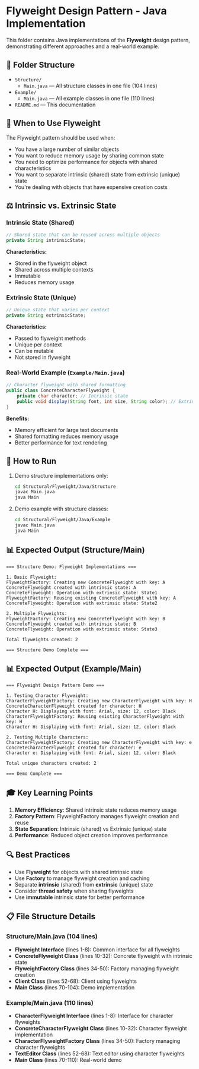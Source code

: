 # Flyweight Design Pattern - Java Implementation

This folder contains Java implementations of the **Flyweight** design pattern, demonstrating different approaches and a real-world example.

## 📁 Folder Structure

- `Structure/`
  - `Main.java` — All structure classes in one file (104 lines)
- `Example/`
  - `Main.java` — All example classes in one file (110 lines)
- `README.md` — This documentation

## 🎯 When to Use Flyweight

The Flyweight pattern should be used when:
- You have a large number of similar objects
- You want to reduce memory usage by sharing common state
- You need to optimize performance for objects with shared characteristics
- You want to separate intrinsic (shared) state from extrinsic (unique) state
- You're dealing with objects that have expensive creation costs

## ⚖️ Intrinsic vs. Extrinsic State

### Intrinsic State (Shared)
```java
// Shared state that can be reused across multiple objects
private String intrinsicState;
```

**Characteristics:**
- Stored in the flyweight object
- Shared across multiple contexts
- Immutable
- Reduces memory usage

### Extrinsic State (Unique)
```java
// Unique state that varies per context
private String extrinsicState;
```

**Characteristics:**
- Passed to flyweight methods
- Unique per context
- Can be mutable
- Not stored in flyweight

### Real-World Example (`Example/Main.java`)
```java
// Character flyweight with shared formatting
public class ConcreteCharacterFlyweight {
    private char character; // Intrinsic state
    public void display(String font, int size, String color); // Extrinsic state
}
```

**Benefits:**
- Memory efficient for large text documents
- Shared formatting reduces memory usage
- Better performance for text rendering

## 🚀 How to Run

1. Demo structure implementations only:
   ```bash
   cd Structural/Flyweight/Java/Structure
   javac Main.java
   java Main
   ```

2. Demo example with structure classes:
   ```bash
   cd Structural/Flyweight/Java/Example
   javac Main.java
   java Main
   ```

## 📊 Expected Output (Structure/Main)
```
=== Structure Demo: Flyweight Implementations ===

1. Basic Flyweight:
FlyweightFactory: Creating new ConcreteFlyweight with key: A
ConcreteFlyweight created with intrinsic state: A
ConcreteFlyweight: Operation with extrinsic state: State1
FlyweightFactory: Reusing existing ConcreteFlyweight with key: A
ConcreteFlyweight: Operation with extrinsic state: State2

2. Multiple Flyweights:
FlyweightFactory: Creating new ConcreteFlyweight with key: B
ConcreteFlyweight created with intrinsic state: B
ConcreteFlyweight: Operation with extrinsic state: State3

Total flyweights created: 2

=== Structure Demo Complete ===
```

## 📊 Expected Output (Example/Main)
```
=== Flyweight Design Pattern Demo ===

1. Testing Character Flyweight:
CharacterFlyweightFactory: Creating new CharacterFlyweight with key: H
ConcreteCharacterFlyweight created for character: H
Character H: Displaying with font: Arial, size: 12, color: Black
CharacterFlyweightFactory: Reusing existing CharacterFlyweight with key: H
Character H: Displaying with font: Arial, size: 12, color: Black

2. Testing Multiple Characters:
CharacterFlyweightFactory: Creating new CharacterFlyweight with key: e
ConcreteCharacterFlyweight created for character: e
Character e: Displaying with font: Arial, size: 12, color: Black

Total unique characters created: 2

=== Demo Complete ===
```

## 🎓 Key Learning Points

1. **Memory Efficiency**: Shared intrinsic state reduces memory usage
2. **Factory Pattern**: FlyweightFactory manages flyweight creation and reuse
3. **State Separation**: Intrinsic (shared) vs Extrinsic (unique) state
4. **Performance**: Reduced object creation improves performance

## 🔍 Best Practices

- Use **Flyweight** for objects with shared intrinsic state
- Use **Factory** to manage flyweight creation and caching
- Separate **intrinsic** (shared) from **extrinsic** (unique) state
- Consider **thread safety** when sharing flyweights
- Use **immutable** intrinsic state for better performance

## 📋 File Structure Details

### Structure/Main.java (104 lines)
- **Flyweight Interface** (lines 1-8): Common interface for all flyweights
- **ConcreteFlyweight Class** (lines 10-32): Concrete flyweight with intrinsic state
- **FlyweightFactory Class** (lines 34-50): Factory managing flyweight creation
- **Client Class** (lines 52-68): Client using flyweights
- **Main Class** (lines 70-104): Demo implementation

### Example/Main.java (110 lines)
- **CharacterFlyweight Interface** (lines 1-8): Interface for character flyweights
- **ConcreteCharacterFlyweight Class** (lines 10-32): Character flyweight implementation
- **CharacterFlyweightFactory Class** (lines 34-50): Factory managing character flyweights
- **TextEditor Class** (lines 52-68): Text editor using character flyweights
- **Main Class** (lines 70-110): Real-world demo
